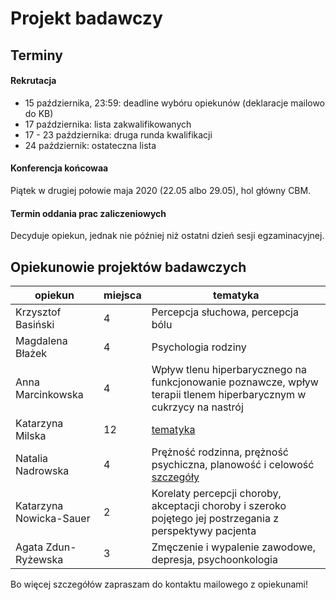 # Projekt badawczy

## Terminy

#### Rekrutacja

- 15 października, 23:59: deadline wybóru opiekunów (deklaracje mailowo do KB)
- 17 października: lista zakwalifikowanych
- 17 - 23 października: druga runda kwalifikacji
- 24 październik: ostateczna lista

#### Konferencja końcowaa

Piątek w drugiej połowie maja 2020 (22.05 albo 29.05), hol główny CBM.

#### Termin oddania prac zaliczeniowych

Decyduje opiekun, jednak nie później niż ostatni dzień sesji egzaminacyjnej.

## Opiekunowie projektów badawczych

| opiekun | miejsca | tematyka |
|---|---|---|
| Krzysztof Basiński | 4 | Percepcja słuchowa, percepcja bólu |
| Magdalena Błażek | 4 | Psychologia rodziny
| Anna Marcinkowska | 4 | Wpływ tlenu hiperbarycznego na funkcjonowanie poznawcze, wpływ terapii tlenem hiperbarycznym w cukrzycy na nastrój |
| Katarzyna Milska | 12 | [tematyka](opisy_opiekunow/k_milska.pdf) |
| Natalia Nadrowska | 4 | Prężność rodzinna, prężność psychiczna, planowość i celowość [szczegóły](opisy_opiekunow/nadrowska)|
| Katarzyna Nowicka-Sauer | 2 | Korelaty percepcji choroby, akceptacji choroby i szeroko pojętego jej postrzegania z perspektywy pacjenta |
| Agata Zdun-Ryżewska | 3 | Zmęczenie i wypalenie zawodowe, depresja, psychoonkologia |

Bo więcej szczegółów zapraszam do kontaktu mailowego z opiekunami!